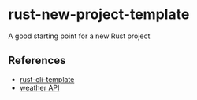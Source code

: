 # rust-new-project-template
A good starting point for a new Rust project

## References

* [rust-cli-template](https://github.com/kbknapp/rust-cli-template)
* [weather API](https://www.weatherapi.com/my/)
